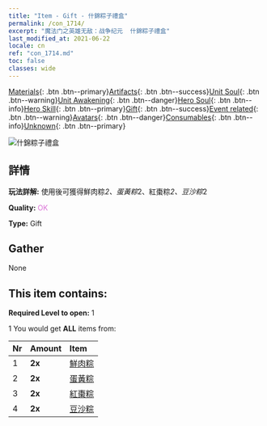 ```yaml
---
title: "Item - Gift - 什錦粽子禮盒"
permalink: /con_1714/
excerpt: "魔法门之英雄无敌：战争纪元  什錦粽子禮盒"
last_modified_at: 2021-06-22
locale: cn
ref: "con_1714.md"
toc: false
classes: wide
---
```

 [Materials](/ItemsCN/){: .btn .btn--primary}[Artifacts](/ItemsCN/Artifacts/){: .btn .btn--success}[Unit Soul](/ItemsCN/UnitSoul/){: .btn .btn--warning}[Unit Awakening](/ItemsCN/UnitAwakening/){: .btn .btn--danger}[Hero Soul](/ItemsCN/HeroSoul/){: .btn .btn--info}[Hero Skill](/ItemsCN/HeroSkill/){: .btn .btn--primary}[Gift](/ItemsCN/Gift/){: .btn .btn--success}[Event related](/ItemsCN/Events/){: .btn .btn--warning}[Avatars](/ItemsCN/Avatars/){: .btn .btn--danger}[Consumables](/ItemsCN/Consumables/){: .btn .btn--info}[Unknown](/ItemsCN/Unknown/){: .btn .btn--primary}

 ![什錦粽子禮盒](/images/t/i_907330.png)

## 詳情
 **玩法詳解:** 使用後可獲得鮮肉粽*2、蛋黃粽*2、紅棗粽*2、豆沙粽*2

 **Quality:** <span style="color: #DA70D6">OK</span>

 **Type:** Gift

## Gather

  None

## This item contains:

 **Required Level to open:** 1

 1 You would get **ALL** items  from:

  | Nr | Amount |     Item    |
  |:---|:-------|:------------|
  | 1 |  **2x** | [鮮肉粽](/cn/Items/con_542/) |  | 
  | 2 |  **2x** | [蛋黃粽](/cn/Items/con_543/) |  | 
  | 3 |  **2x** | [紅棗粽](/cn/Items/con_544/) |  | 
  | 4 |  **2x** | [豆沙粽](/cn/Items/con_545/) |  | 
